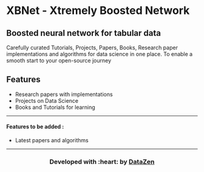 # XBNet - Xtremely Boosted Network
## Boosted neural network for tabular data

Carefully curated Tutorials, Projects, Papers, Books, Research paper implementations and algorithms for data science in one place.
To enable a smooth start to your open-source journey

## Features

- Research papers with implementations
- Projects on Data Science
- Books and Tutorials for learning

---
 #### Features to be added :
- Latest papers and algorithms


---

<h3 align="center"><b>Developed with :heart: by <a href="https://github.com/DataZenSomaiya">DataZen</a>
